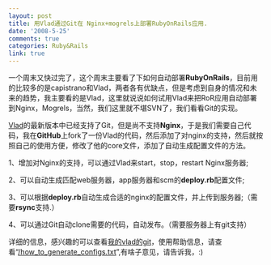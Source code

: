 ```yaml
---
layout: post
title: 用Vlad通过Git在 Nginx+mogrels上部署RubyOnRails应用.
date: '2008-5-25'
comments: true
categories: Ruby&Rails
link: true
---
```

<p>一个周末又快过完了，这个周末主要看了下如何自动部署<strong>RubyOnRails</strong>，目前用的比较多的是capistrano和Vlad，两者各有优缺点，但是考虑到自身的情况和未来的趋势，我主要看的是Vlad，这里就说说如何试用Vlad来把RoR应用自动部署到Nginx，Mogrels，当然，我们这里就不堪SVN了，我们看看Git的实现。</p>
<p><a href="http://rubyhitsquad.com/Vlad_the_Deployer.html">Vlad</a>的最新版本中已经支持了Git，但是尚不支持<strong>Nginx</strong>，于是我们需要自己代码，我在<strong>GitHub</strong>上fork了一份Vlad的代码，然后添加了对nginx的支持，然后就按照自己的使用方便，修改了他的core文件，添加了自动生成配置文件的方法。</p>
<p>1、增加对Nginx的支持，可以通过Vlad来start，stop，restart Nginx服务器;</p>
<p>2、可以自动生成匹配web服务器，app服务器和scm的<strong>deploy.rb</strong>配置文件;</p>
<p>3、可以根据<strong>deploy.rb</strong>自动生成合适的nginx的配置文件，并上传到服务器;（需要<strong>rsync</strong>支持.）</p>
<p>4、可以通过Git自动clone需要的代码，自动发布。（需要服务器上有git支持）</p>
<p>详细的信息，感兴趣的可以查看<a href="http://github.com/IceskYsl/vlad/tree/master">我的vlad的git</a>，使用帮助信息，请查看&ldquo;<a href="http://github.com/IceskYsl/vlad/tree/master/doco/how_to_generate_configs.txt">/how_to_generate_configs.txt</a>&rdquo;,有啥子意见，请告诉我，:)</p>
